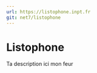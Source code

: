 ```yaml
---
url: https://listophone.inpt.fr
git: net7/listophone
---
```


# Listophone

Ta description ici mon feur

